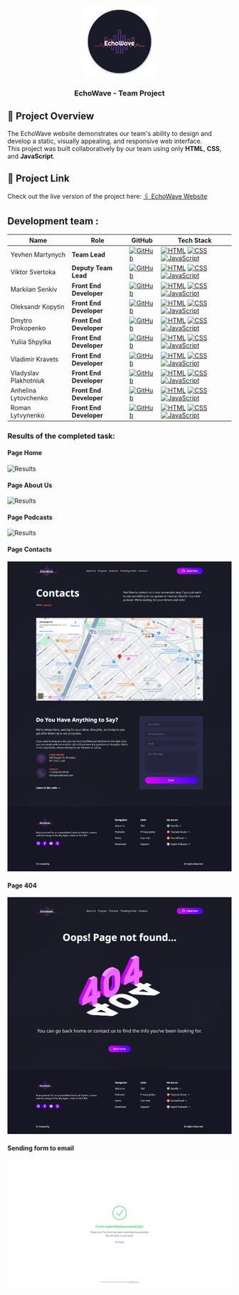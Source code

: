 <div align="center">
  <a href="https://koldovsky.github.io/1329-team-02/">
    <img src="images/global/readme-logo.svg" alt="Logo" width="160">
  </a>
  <h3 align="center">EchoWave - Team Project</h3>
</div>

## 📌 Project Overview

The EchoWave website demonstrates our team's ability to design and develop a
static, visually appealing, and responsive web interface.<br>This project was
built collaboratively by our team using only <strong>HTML</strong>,
<strong>CSS</strong>, and <strong>JavaScript</strong>.

## 🔗 Project Link

Check out the live version of the project here:
<a href="https://koldovsky.github.io/1329-team-02/" target="_blank"> 🖇️ EchoWave
Website</a>

## Development team :

| Name                  | Role                    | GitHub                                                                                                                                          | Tech Stack                                                                                                                                                                                                                                                             |
| --------------------- | ----------------------- | ----------------------------------------------------------------------------------------------------------------------------------------------- | ---------------------------------------------------------------------------------------------------------------------------------------------------------------------------------------------------------------------------------------------------------------------- |
| Yevhen Martynych      | **Team Lead**           | [![GitHub](https://img.shields.io/badge/GitHub-100000?style=for-the-badge&logo=github&logoColor=white)](https://github.com/yevhenmartynych)     | [![HTML](https://img.shields.io/badge/HTML-%23E34F26.svg?logo=html5&logoColor=white)](#) [![CSS](https://img.shields.io/badge/CSS-1572B6?logo=css3&logoColor=fff)](#) [![JavaScript](https://img.shields.io/badge/JavaScript-F7DF1E?logo=javascript&logoColor=000)](#) |
| Viktor Svertoka       | **Deputy Team Lead**    | [![GitHub](https://img.shields.io/badge/GitHub-100000?style=for-the-badge&logo=github&logoColor=white)](https://github.com/ViktorSvertoka)      | [![HTML](https://img.shields.io/badge/HTML-%23E34F26.svg?logo=html5&logoColor=white)](#) [![CSS](https://img.shields.io/badge/CSS-1572B6?logo=css3&logoColor=fff)](#) [![JavaScript](https://img.shields.io/badge/JavaScript-F7DF1E?logo=javascript&logoColor=000)](#) |
| Markiian Senkiv       | **Front End Developer** | [![GitHub](https://img.shields.io/badge/GitHub-100000?style=for-the-badge&logo=github&logoColor=white)](https://github.com/MarkiianSenkiv)      | [![HTML](https://img.shields.io/badge/HTML-%23E34F26.svg?logo=html5&logoColor=white)](#) [![CSS](https://img.shields.io/badge/CSS-1572B6?logo=css3&logoColor=fff)](#) [![JavaScript](https://img.shields.io/badge/JavaScript-F7DF1E?logo=javascript&logoColor=000)](#) |
| Oleksandr Kopytin     | **Front End Developer** | [![GitHub](https://img.shields.io/badge/GitHub-100000?style=for-the-badge&logo=github&logoColor=white)](https://github.com/prohodec)            | [![HTML](https://img.shields.io/badge/HTML-%23E34F26.svg?logo=html5&logoColor=white)](#) [![CSS](https://img.shields.io/badge/CSS-1572B6?logo=css3&logoColor=fff)](#) [![JavaScript](https://img.shields.io/badge/JavaScript-F7DF1E?logo=javascript&logoColor=000)](#) |
| Dmytro Prokopenko     | **Front End Developer** | [![GitHub](https://img.shields.io/badge/GitHub-100000?style=for-the-badge&logo=github&logoColor=white)](https://github.com/micromoleckula)      | [![HTML](https://img.shields.io/badge/HTML-%23E34F26.svg?logo=html5&logoColor=white)](#) [![CSS](https://img.shields.io/badge/CSS-1572B6?logo=css3&logoColor=fff)](#) [![JavaScript](https://img.shields.io/badge/JavaScript-F7DF1E?logo=javascript&logoColor=000)](#) |
| Yuliia Shpylka        | **Front End Developer** | [![GitHub](https://img.shields.io/badge/GitHub-100000?style=for-the-badge&logo=github&logoColor=white)](https://github.com/yuliiashpylkatestqa) | [![HTML](https://img.shields.io/badge/HTML-%23E34F26.svg?logo=html5&logoColor=white)](#) [![CSS](https://img.shields.io/badge/CSS-1572B6?logo=css3&logoColor=fff)](#) [![JavaScript](https://img.shields.io/badge/JavaScript-F7DF1E?logo=javascript&logoColor=000)](#) |
| Vladimir Kravets      | **Front End Developer** | [![GitHub](https://img.shields.io/badge/GitHub-100000?style=for-the-badge&logo=github&logoColor=white)](https://github.com/KravetsVA)           | [![HTML](https://img.shields.io/badge/HTML-%23E34F26.svg?logo=html5&logoColor=white)](#) [![CSS](https://img.shields.io/badge/CSS-1572B6?logo=css3&logoColor=fff)](#) [![JavaScript](https://img.shields.io/badge/JavaScript-F7DF1E?logo=javascript&logoColor=000)](#) |
| Vladyslav Plakhotniuk | **Front End Developer** | [![GitHub](https://img.shields.io/badge/GitHub-100000?style=for-the-badge&logo=github&logoColor=white)](https://github.com/hola2005)            | [![HTML](https://img.shields.io/badge/HTML-%23E34F26.svg?logo=html5&logoColor=white)](#) [![CSS](https://img.shields.io/badge/CSS-1572B6?logo=css3&logoColor=fff)](#) [![JavaScript](https://img.shields.io/badge/JavaScript-F7DF1E?logo=javascript&logoColor=000)](#) |
| Anhelina Lytovchenko  | **Front End Developer** | [![GitHub](https://img.shields.io/badge/GitHub-100000?style=for-the-badge&logo=github&logoColor=white)](https://github.com/Lytovchenkoo)        | [![HTML](https://img.shields.io/badge/HTML-%23E34F26.svg?logo=html5&logoColor=white)](#) [![CSS](https://img.shields.io/badge/CSS-1572B6?logo=css3&logoColor=fff)](#) [![JavaScript](https://img.shields.io/badge/JavaScript-F7DF1E?logo=javascript&logoColor=000)](#) |
| Roman Lytvynenko      | **Front End Developer** | [![GitHub](https://img.shields.io/badge/GitHub-100000?style=for-the-badge&logo=github&logoColor=white)](https://github.com/rlnolino)            | [![HTML](https://img.shields.io/badge/HTML-%23E34F26.svg?logo=html5&logoColor=white)](#) [![CSS](https://img.shields.io/badge/CSS-1572B6?logo=css3&logoColor=fff)](#) [![JavaScript](https://img.shields.io/badge/JavaScript-F7DF1E?logo=javascript&logoColor=000)](#) |

### Results of the completed task:

#### Page Home

![Results](./assets/print_screen_01.png)

#### Page About Us

![Results](./assets/print_screen_02.png)

#### Page Podcasts

![Results](./assets/print_screen_03.png)

#### Page Contacts

![Results](./assets/print_screen_04.png)

#### Page 404

![Results](./assets/print_screen_05.png)

#### Sending form to email

![Results](./assets/print_screen_06.png)

<!-- # HTML Template Repository with HTML Proofer

This template repository includes preconfigured GitHub Action that will validate
html files in a project with
(HTMLProofer)[https://github.com/gjtorikian/html-proofer/]. And htmx to load
partials

```html
<main
  data-hx-trigger="load"
  data-hx-swap="outerHTML"
  data-hx-get="index.main.partial.html"
></main>
```

```js
function init() {
  import('...js');
}

const totalPartials = document.querySelectorAll(
  '[hx-trigger="load"], [data-hx-trigger="load"]'
).length;
let loadedPartialsCount = 0;

document.body.addEventListener('htmx:afterOnLoad', () => {
  loadedPartialsCount++;
  if (loadedPartialsCount === totalPartials) init();
});
```

Add the data-proofer-ignore attribute to any tag to ignore it from every check.

```html
<a href="https://notareallink" data-proofer-ignore>Not checked.</a>
``` -->
